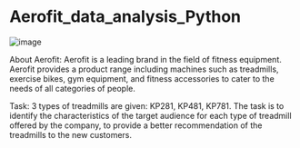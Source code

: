 # Aerofit_data_analysis_Python
![image](https://github.com/user-attachments/assets/ed9855dd-5be6-45c2-b795-d6734d965b2b)

About Aerofit: 
Aerofit is a leading brand in the field of fitness equipment. Aerofit provides a product 
range including machines such as treadmills, exercise bikes, gym equipment, and 
fitness accessories to cater to the needs of all categories of people.  

Task: 
3 types of treadmills are given: KP281, KP481, KP781. The task is to identify the 
characteristics of the target audience for each type of treadmill offered by the company, 
to provide a better recommendation of the treadmills to the new customers.  

